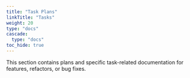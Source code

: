 ```yaml
---
title: "Task Plans"
linkTitle: "Tasks"
weight: 20
type: "docs"
cascade:
  type: "docs"
toc_hide: true
---
```

This section contains plans and specific task-related documentation for features, refactors, or bug fixes.